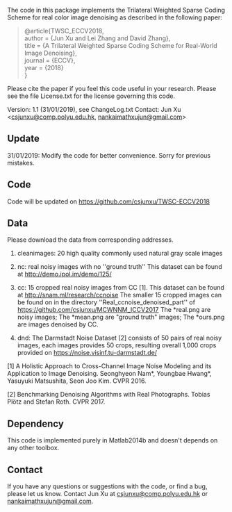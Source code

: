 The code in this package implements the Trilateral Weighted Sparse Coding Scheme for real color image denoising as described in the following paper:

> @article{TWSC_ECCV2018,        
>          author = {Jun Xu and Lei Zhang and David Zhang},        
>          title = {A Trilateral Weighted Sparse Coding Scheme for Real-World Image Denoising},        
>          journal = {ECCV},       
>          year = {2018}     
> }

Please cite the paper if you feel this code useful in your research.
Please see the file License.txt for the license governing this code.

  Version:       1.1 (31/01/2019), see ChangeLog.txt
  Contact:       Jun Xu <csjunxu@comp.polyu.edu.hk, nankaimathxujun@gmail.com>

Update
------------
31/01/2019: Modify the code for better convenience. Sorry for previous mistakes.

Code
------------
Code will be updated on https://github.com/csjunxu/TWSC-ECCV2018

Data
------------
Please download the data from corresponding addresses.
1. cleanimages: 20 high quality commonly used natural gray scale images

2. nc: real noisy images with no ''ground truth''
                        This dataset can be found at http://demo.ipol.im/demo/125/
3. cc: 15 cropped real noisy images from CC [1]. 
                        This dataset can be found at  http://snam.ml/research/ccnoise
                        The smaller 15 cropped images can be found on in the directory 
                        ''Real_ccnoise_denoised_part'' of 
                        https://github.com/csjunxu/MCWNNM_ICCV2017
                                                The *real.png are noisy images;
                                                The *mean.png are "ground truth" images;
                                                The *ours.png are images denoised by CC.
4. dnd: The Darmstadt Noise Dataset [2] consists of 50 pairs of real noisy images, 
             each images provides 50 crops, resulting overall 1,000 crops provided on
             https://noise.visinf.tu-darmstadt.de/

[1] A Holistic Approach to Cross-Channel Image Noise Modeling and its Application to Image Denoising. 
     Seonghyeon Nam*, Youngbae Hwang*, Yasuyuki Matsushita, Seon Joo Kim. CVPR 2016.

[2] Benchmarking Denoising Algorithms with Real Photographs. Tobias Plötz and Stefan Roth. CVPR 2017.

Dependency
------------
This code is implemented purely in Matlab2014b and doesn't depends on any other toolbox.

Contact
------------
If you have any questions or suggestions with the code, or find a bug, please let us know. 
Contact Jun Xu at csjunxu@comp.polyu.edu.hk or nankaimathxujun@gmail.com.

